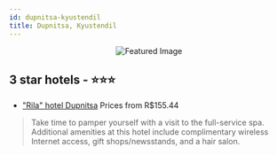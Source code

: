 ```yaml
---
id: dupnitsa-kyustendil
title: Dupnitsa, Kyustendil
---
```


<center><img src="https://i.travelapi.com/hotels/4000000/3290000/3281400/3281365/220fbdbe_b.jpg" alt="Featured Image" /></center>


##  3 star hotels - ⭐️⭐️⭐️

-    ["Rila" hotel Dupnitsa](https://us.hurb.com/hotels/dupnitsa/rila-hotel-dupnitsa-JNP-JP425217?cmp=18055) Prices from R$155.44
   > Take time to pamper yourself with a visit to the full-service spa. Additional amenities at this hotel include complimentary wireless Internet access, gift shops/newsstands, and a hair salon.
